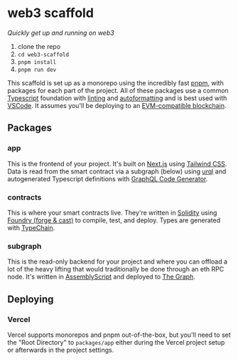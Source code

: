 # web3 scaffold

_Quickly get up and running on web3_

1. clone the repo
2. `cd web3-scaffold`
3. `pnpm install`
4. `pnpm run dev`

This scaffold is set up as a monorepo using the incredibly fast [pnpm](https://pnpm.io/), with packages for each part of the project. All of these packages use  a common [Typescript](https://www.typescriptlang.org/) foundation with [linting](https://eslint.org/) and [autoformatting](https://prettier.io/) and is best used with [VSCode](https://code.visualstudio.com/). It assumes you'll be deploying to an [EVM-compatible blockchain](https://chainlist.org/).


## Packages

### app

This is the frontend of your project. It's built on [Next.js](https://nextjs.org/) using [Tailwind CSS](https://tailwindcss.com/). Data is read from the smart contract via a subgraph (below) using [urql](https://formidable.com/open-source/urql/) and autogenerated Typescript definitions with [GraphQL Code Generator](https://www.graphql-code-generator.com/).

### contracts

This is where your smart contracts live. They're written in [Solidity](https://docs.soliditylang.org/) using [Foundry (forge & cast)](https://book.getfoundry.sh/) to compile, test, and deploy. Types are generated with [TypeChain](https://github.com/dethcrypto/TypeChain).

### subgraph

This is the read-only backend for your project and where you can offload a lot of the heavy lifting that would traditionally be done through an eth RPC node. It's written in [AssemblyScript](https://www.assemblyscript.org/) and deployed to [The Graph](https://thegraph.com/).


## Deploying

### Vercel

Vercel supports monorepos and pnpm out-of-the-box, but you'll need to set the "Root Directory" to `packages/app` either during the Vercel project setup or afterwards in the project settings.
